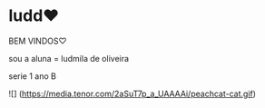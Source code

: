 # ludd♥
BEM VINDOS♡

sou a aluna = ludmila de oliveira 

serie 1 ano B 

![] (https://media.tenor.com/2aSuT7p_a_UAAAAi/peachcat-cat.gif)
